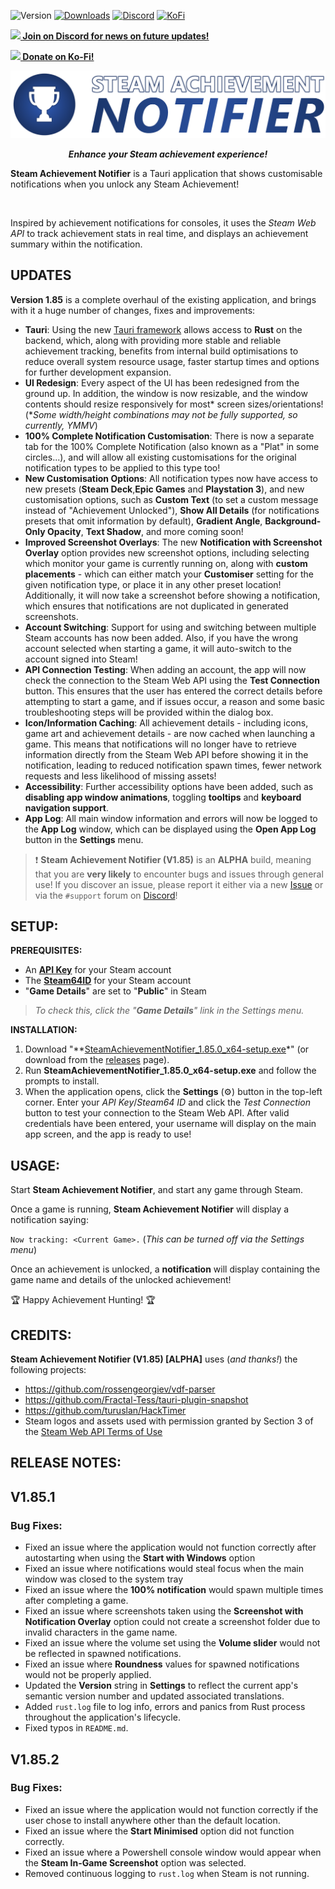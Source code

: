 ![Version](https://img.shields.io/badge/dynamic/json.svg?url=https://github.com/steamachievementnotifier/steamachievementnotifier/raw/alpha/src-tauri/src/updater.json&query=$.version&label=Version&style=flat&color=0F80C1&logo=github)
[![Downloads](https://img.shields.io/github/downloads/SteamAchievementNotifier/SteamAchievementNotifier/total.svg?&label=Downloads&color=46C018&logo=data:image/png;base64,iVBORw0KGgoAAAANSUhEUgAAADAAAAAwCAQAAAD9CzEMAAAAw0lEQVRYhe3TSQ6EIBCFYe7BNRxu5pbTcDRdmegN/t4YWprBoYxJJ/VWLOB9CRTGaDSvhi0KKKCAAgpcLh1oSgANg7TeAQttDqBlAZy0ni+xB7Z6REQAYKHbA3Sh/gqQPuKOWOnDumfN1R8OQW5DRKQrd3T+EIiI37gz509sKBDJ3d8GskTmaQVAQmQnRwRERGEwhUAginMvBozB1b7VA0A9CvwDMPJExjLgHwF8GbDM4voZW7tFi2e6XT7hq/Uaza18AN4mbZC0hY1XAAAAAElFTkSuQmCC)](https://GitHub.com/SteamAchievementNotifier/SteamAchievementNotifier/releases/)
[![Discord](https://img.shields.io/discord/903745038826229762?label=Discord&logo=discord&logoColor=ffffff&color=768bd3)](https://discord.gg/FxCFtpd3eu)
[![KoFi](https://img.shields.io/static/v1?message=Donate&logo=kofi&labelColor=5c5c5c&color=yellow&logoColor=white&label=Ko-Fi)](https://ko-fi.com/steamachievementnotifier)

**[<img src="https://api.iconify.design/akar-icons/discord-fill.svg?color=white"> Join on Discord for news on future updates!](https://discord.gg/FxCFtpd3eu)**

**[<img src="https://uploads-ssl.webflow.com/5c14e387dab576fe667689cf/61e1116779fc0a9bd5bdbcc7_Frame%206.png" width="16px"> Donate on Ko-Fi!](https://ko-fi.com/steamachievementnotifier)**

<p align="center"><img src="./src-tauri/src/img/santextlogo.png"></p>

<p align="center"><b><i>Enhance your Steam achievement experience!</i></b></p>

**Steam Achievement Notifier** is a Tauri application that shows customisable notifications when you unlock any Steam Achievement!

<p align="center"><img src=""></p>

Inspired by achievement notifications for consoles, it uses the *Steam Web API* to track achievement stats in real time, and displays an achievement summary within the notification.

**UPDATES**
-

**Version 1.85** is a complete overhaul of the existing application, and brings with it a huge number of changes, fixes and improvements:

- **Tauri**: Using the new [Tauri framework]("https://github.com/tauri-apps/tauri") allows access to **Rust** on the backend, which, along with providing more stable and reliable achievement tracking, benefits from internal build optimisations to reduce overall system resource usage, faster startup times and options for further development expansion.
- **UI Redesign**: Every aspect of the UI has been redesigned from the ground up. In addition, the window is now resizable, and the window contents should resize responsively for most* screen sizes/orientations! (**Some width/height combinations may not be fully supported, so currently, YMMV*)
- **100% Complete Notification Customisation**: There is now a separate tab for the 100% Complete Notification (also known as a "Plat" in some circles...), and will allow all existing customisations for the original notification types to be applied to this type too!
- **New Customisation Options**: All notification types now have access to new presets (**Steam Deck**,**Epic Games** and **Playstation 3**), and new customisation options, such as **Custom Text** (to set a custom message instead of "Achievement Unlocked"), **Show All Details** (for notifications presets that omit information by default), **Gradient Angle**, **Background-Only Opacity**, **Text Shadow**, and more coming soon!
- **Improved Screenshot Overlays**: The new **Notification with Screenshot Overlay** option provides new screenshot options, including selecting which monitor your game is currently running on, along with **custom placements** - which can either match your **Customiser** setting for the given notification type, or place it in any other preset location! Additionally, it will now take a screenshot before showing a notification, which ensures that notifications are not duplicated in generated screenshots.
- **Account Switching**: Support for using and switching between multiple Steam accounts has now been added. Also, if you have the wrong account selected when starting a game, it will auto-switch to the account signed into Steam!
- **API Connection Testing**: When adding an account, the app will now check the connection to the Steam Web API using the **Test Connection** button. This ensures that the user has entered the correct details before attempting to start a game, and if issues occur, a reason and some basic troubleshooting steps will be provided within the dialog box.
- **Icon/Information Caching**: All achievement details - including icons, game art and achievement details - are now cached when launching a game. This means that notifications will no longer have to retrieve information directly from the Steam Web API before showing it in the notification, leading to reduced notification spawn times, fewer network requests and less likelihood of missing assets!
- **Accessibility**: Further accessibility options have been added, such as **disabling app window animations**, toggling **tooltips** and **keyboard navigation support**.
- **App Log**: All main window information and errors will now be logged to the **App Log** window, which can be displayed using the **Open App Log** button in the **Settings** menu.

> ❗ **Steam Achievement Notifier (V1.85)** is an **ALPHA** build, meaning that you are **very likely** to encounter bugs and issues through general use! If you discover an issue, please report it either via a new [Issue]("https://github.com/SteamAchievementNotifier/SteamAchievementNotifier/issues") or via the `#support` forum on [Discord]("https://discord.gg/FxCFtpd3eu")!

**SETUP:**
-

**PREREQUISITES:**
- An **[API Key](https://steamcommunity.com/login/home/?goto=%2Fdev%2Fapikey)** for your Steam account
- The **[Steam64ID](https://steamid.io/lookup)** for your Steam account
- "**Game Details**" are set to "**Public**" in Steam
> *To check this, click the "**Game Details**" link in the Settings menu.*

**INSTALLATION:**
1. Download "**[SteamAchievementNotifier_1.85.0_x64-setup.exe](https://github.com/SteamAchievementNotifier/SteamAchievementNotifier/releases/download/1.85/SteamAchievementNotifier_1.85.0_x64-setup.exe)*" (or download from the [releases](https://github.com/SteamAchievementNotifier/SteamAchievementNotifier/releases) page).
2. Run **SteamAchievementNotifier_1.85.0_x64-setup.exe** and follow the prompts to install.
3. When the application opens, click the **Settings** (⚙) button in the top-left corner. Enter your _API Key_/_Steam64 ID_ and click the _Test Connection_ button to test your connection to the Steam Web API. After valid credentials have been entered, your username will display on the main app screen, and the app is ready to use!

**USAGE:**
-

Start **Steam Achievement Notifier**, and start any game through Steam.

Once a game is running, **Steam Achievement Notifier** will display a notification saying:

`Now tracking: <Current Game>.`
(*This can be turned off via the Settings menu*)

Once an achievement is unlocked, a **notification** will display containing the game name and details of the unlocked achievement!
  
🏆 Happy Achievement Hunting! 🏆

**CREDITS**:
-

**Steam Achievement Notifier (V1.85) [ALPHA]** uses (*and thanks!*) the following projects:

- https://github.com/rossengeorgiev/vdf-parser
- https://github.com/Fractal-Tess/tauri-plugin-snapshot
- https://github.com/turuslan/HackTimer
- Steam logos and assets used with permission granted by Section 3 of the [Steam Web API Terms of Use](https://steamcommunity.com/dev/apiterms)

**RELEASE NOTES**:
-

V1.85.1
-

### **Bug Fixes:**
- Fixed an issue where the application would not function correctly after autostarting when using the **Start with Windows** option
- Fixed an issue where notifications would steal focus when the main window was closed to the system tray
- Fixed an issue where the **100% notification** would spawn multiple times after completing a game.
- Fixed an issue where screenshots taken using the **Screenshot with Notification Overlay** option could not create a screenshot folder due to invalid characters in the game name.
- Fixed an issue where the volume set using the **Volume slider** would not be reflected in spawned notifications.
- Fixed an issue where **Roundness** values for spawned notifications would not be properly applied. 
- Updated the **Version** string in **Settings** to reflect the current app's semantic version number and updated associated translations.
- Added `rust.log` file to log info, errors and panics from Rust process throughout the application's lifecycle.
- Fixed typos in `README.md`.

V1.85.2
-

### **Bug Fixes:**
- Fixed an issue where the application would not function correctly if the user chose to install anywhere other than the default location.
- Fixed an issue where the **Start Minimised** option did not function correctly.
- Fixed an issue where a Powershell console window would appear when the **Steam In-Game Screenshot** option was selected.
- Removed continuous logging to `rust.log` when Steam is not running.